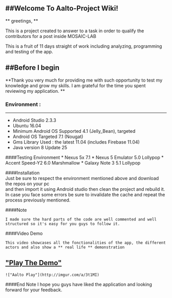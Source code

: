 	
##Welcome To Aalto-Project Wiki! 
----------

** greetings, ** 

This is a project created to answer to a task in order to qualify the contributors for a post inside MOSAIC-LAB  

This is a fruit of 11 days straight of work including analyzing, programming and testing of the app.

##Before I begin  
----------

**Thank you very much for providing me with such opportunity to test my knowledge and grow my skills. I am grateful for the time you spent reviewing my application. **  
  
  
    
### Environment :
----------


* Android Studio 2.3.3
* Ubuntu 16.04  
* Minimum Android OS Supported 4.1 (Jelly_Bean), targeted 
* Android OS Targeted 7.1 (Nougat)
* Gms Library Used : the latest 11.04 (includes Firebase 11.04)
* Java version 8 Update 25

####Testing Environment 
	* Nexus 5x 7.1
    * Nexus 5 Emulator 5.0 Lollypop
    * Accent Speed-Y2 6.0 Marshmallow
    * Galaxy Note 3 5.1 Lollypop
    
####Installation  
	Just be sure to respect the environment mentioned above and download the repos on your pc   
    and then import it using Android studio then clean the project and rebuild it.  
    In case you face some errors be sure to invalidate the cache and repeat the process previously mentioned.  
    
####Note

    I made sure the hard parts of the code are well commented and well structured so it's easy for you guys to follow it. 

####Video Demo  


	This video showcases all the fonctionalities of the app, the different actors and also show a ** real life ** demonstration



["Play The Demo"](youtube.com)
------------------------------
    !["Aalto Play"](http://imgur.com/a/3t1MI) 
    
####End Note
    I hope you guys have liked the application and looking forward for your feedback. 


    
	




 

